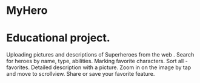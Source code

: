 # MyHero
# Educational project.
Uploading pictures and descriptions of Superheroes from the web .
Search for heroes by name, type, abilities. Marking favorite characters. Sort all - favorites.
Detailed description with a picture. Zoom in on the image by tap and move to scrollview. Share or save your favorite feature.

